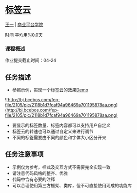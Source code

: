 # [标签云](http://ife.baidu.com/course/detail/id/17)

[王一](http://ife.baidu.com/mentor/detail/id/7) | [商业平台学院](http://ife.baidu.com/college/detail/id/5)

时间  平均用时0.0天

### 课程概述

作业提交截止时间：04-24

## 任务描述

* 参照示例，实现一个标签云的效果[Demo](http://dynamicguy.github.io/tagcloud/)

![http://bj.bcebos.com/fep-file/2105/pic/2118b1d7fcaf94a96469a701195878aa.png](http://bj.bcebos.com/fep-file/2105/pic/2118b1d7fcaf94a96469a701195878aa.png)

* 要显示的标签数量、标签内容都可以支持用户自定义
* 标签云的转速也可以通过自定义来进行调节
* 不同的标签需要由不同的颜色和字体大小区分开来

## 任务注意事项

* 示例仅为参考，样式及交互方式不需要完全实现一致
* 请注意代码风格的整齐、优雅
* 代码中含有必要的注释
* 可以合理使用第三方框架、类库，但不可直接使用现成的功能库